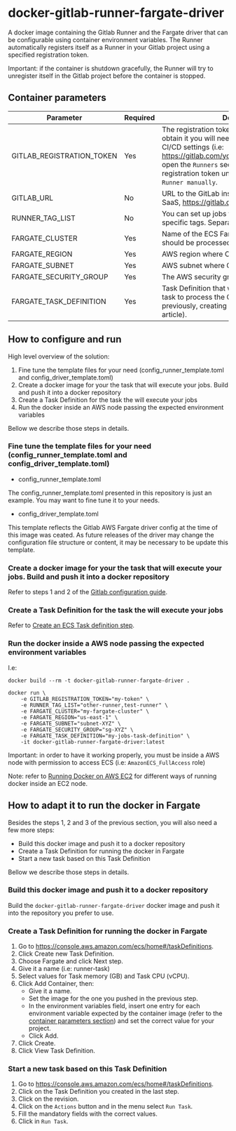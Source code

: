 # docker-gitlab-runner-fargate-driver

A docker image containing the Gitlab Runner and the Fargate driver that can be configurable using container environment variables. The Runner automatically registers itself as a Runner in your Gitlab project using a specified registration token.

Important: if the container is shutdown gracefully, the Runner will try to unregister itself in the Gitlab project before the container is stopped.

## Container parameters

| Parameter | Required | Description |
|-|-|-|
| GITLAB_REGISTRATION_TOKEN | Yes | The registration token for the Gitlab project. To obtain it you will need to go to your project CI/CD settings (i.e: https://gitlab.com/your/project/-/settings/ci_cd), open the `Runners` section and check the registration token under  `Set up a specific Runner manually`. |
| GITLAB_URL                | No  | URL to the GitLab instance (defaults to GitLab SaaS, https://gitlab.com), no trailing slash. |
| RUNNER_TAG_LIST           | No  | You can set up jobs to only use Runners with specific tags. Separate each tag by comma. |
| FARGATE_CLUSTER           | Yes | Name of the ECS Fargate Cluster where CI jobs should be processed. |
| FARGATE_REGION            | Yes | AWS region where CI jobs should be processed. |
| FARGATE_SUBNET            | Yes | AWS subnet where CI jobs should be processed. |
| FARGATE_SECURITY_GROUP    | Yes | The AWS security group name. |
| FARGATE_TASK_DEFINITION   | Yes | Task Definition that will be used to create the task to process the CI job (as mentioned previously, creating it is not scope of this article). |

## How to configure and run

High level overview of the solution:

1. Fine tune the template files for your need (config_runner_template.toml and config_driver_template.toml)
1. Create a docker image for your the task that will execute your jobs. Build and push it into a docker repository
1. Create a Task Definition for the task the will execute your jobs
1. Run the docker inside an AWS node passing the expected environment variables

Bellow we describe those steps in details.

### Fine tune the template files for your need (config_runner_template.toml and config_driver_template.toml)

- config_runner_template.toml

The config_runner_template.toml presented in this repository is just an example. You may want to fine tune it to your needs.

- config_driver_template.toml

This template reflects the Gitlab AWS Fargate driver config at the time of this image was ceated. As future releases of the driver may change the configuration file structure or content, it may be necessary to be update this template.

### Create a docker image for your the task that will execute your jobs. Build and push it into a docker repository

Refer to steps 1 and 2 of the [Gitlab configuration guide](https://docs.gitlab.com/runner/configuration/runner_autoscale_aws_fargate/).

### Create a Task Definition for the task the will execute your jobs

Refer to [Create an ECS Task definition step](https://docs.gitlab.com/runner/configuration/runner_autoscale_aws_fargate/#step-8-create-an-ecs-task-definition).

### Run the docker inside a AWS node passing the expected environment variables

I.e:
```
docker build --rm -t docker-gitlab-runner-fargate-driver .

docker run \
    -e GITLAB_REGISTRATION_TOKEN="my-token" \
    -e RUNNER_TAG_LIST="other-runner,test-runner" \
    -e FARGATE_CLUSTER="my-fargate-cluster" \
    -e FARGATE_REGION="us-east-1" \
    -e FARGATE_SUBNET="subnet-XYZ" \
    -e FARGATE_SECURITY_GROUP="sg-XYZ" \
    -e FARGATE_TASK_DEFINITION="my-jobs-task-definition" \
    -it docker-gitlab-runner-fargate-driver:latest
```

Important: in order to have it working properly, you must be inside a AWS node with permission to access ECS (i.e: `AmazonECS_FullAccess` role)

Note: refer to [Running Docker on AWS EC2](https://medium.com/appgambit/part-1-running-docker-on-aws-ec2-cbcf0ec7c3f8) for different ways of running docker inside an EC2 node.

## How to adapt it to run the docker in Fargate

Besides the steps 1, 2 and 3 of the previous section, you will also need a few more steps:

- Build this docker image and push it to a docker repository
- Create a Task Definition for running the docker in Fargate
- Start a new task based on this Task Definition

Bellow we describe those steps in details.

### Build this docker image and push it to a docker repository

Build the `docker-gitlab-runner-fargate-driver` docker image and push it into the repository you prefer to use.

### Create a Task Definition for running the docker in Fargate

1. Go to https://console.aws.amazon.com/ecs/home#/taskDefinitions.
1. Click Create new Task Definition.
1. Choose Fargate and click Next step.
1. Give it a name (i.e: runner-task)
1. Select values for Task memory (GB) and Task CPU (vCPU).
1. Click Add Container, then:
    - Give it a name.
    - Set the image for the one you pushed in the previous step.
    - In the environment variables field, insert  one entry for each environment variable expected by the container image (refer to the [container parameters section](#container-parameters)) and set the correct value for your project.
    - Click Add.
1. Click Create.
1. Click View Task Definition.

### Start a new task based on this Task Definition

1. Go to https://console.aws.amazon.com/ecs/home#/taskDefinitions.
1. Click on the Task Definition you created in the last step.
1. Click on the revision.
1. Click on the `Actions` button and in the menu select `Run Task`.
1. Fill the mandatory fields with the correct values.
1. Click in `Run Task`.
